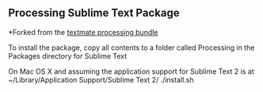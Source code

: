 Processing Sublime Text Package
-------------------------------
\*Forked from the [textmate processing bundle](https://github.com/textmate/processing.tmbundle)  

To install the package, copy all contents to a folder called Processing in the Packages directory for Sublime Text

On Mac OS X and assuming the application support for Sublime Text 2 is at ~/Library/Application Support/Sublime Text 2/
	./install.sh